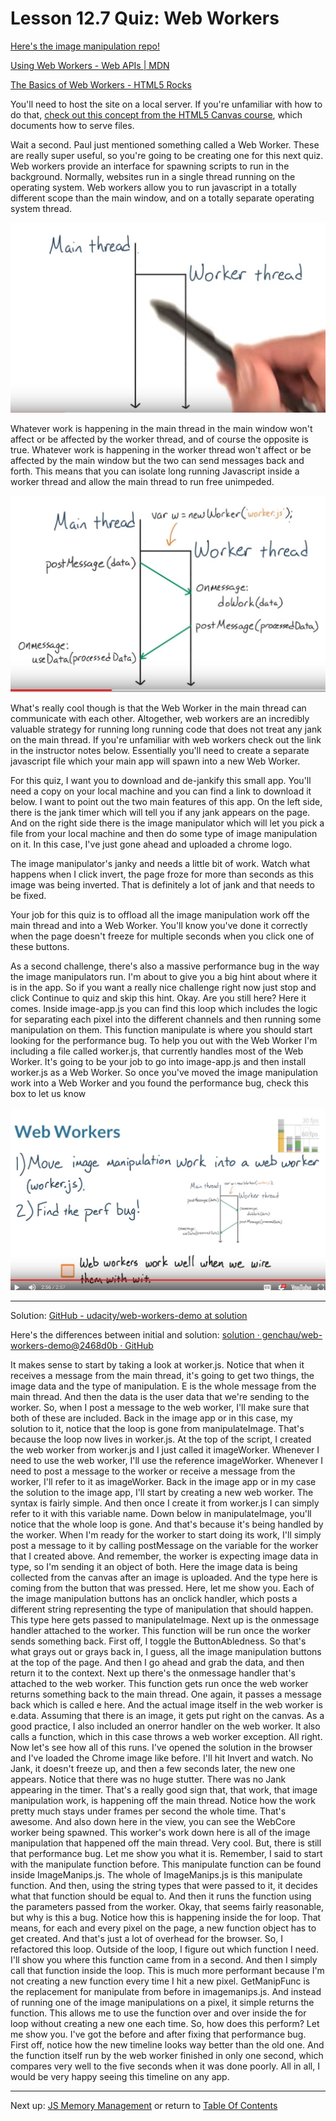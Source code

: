 # Lesson 12.7 Quiz: Web Workers

[Here's the image manipulation repo!](https://github.com/udacity/web-workers-demo)

[Using Web Workers - Web APIs | MDN](https://developer.mozilla.org/en-US/docs/Web/API/Web_Workers_API/Using_web_workers)

[The Basics of Web Workers - HTML5 Rocks](http://www.html5rocks.com/en/tutorials/workers/basics/)

You'll need to host the site on a local server. If you're unfamiliar with how to do that, [check out this concept from the HTML5 Canvas course](https://classroom.udacity.com/nanodegrees/nd001/parts/00113454010/modules/269645859775461/lessons/3163218691/concepts/32309787260923), which documents how to serve files.

Wait a second. Paul just mentioned something called a Web Worker. These are really super useful, so you're going to be creating one for this next quiz. Web workers provide an interface for spawning scripts to run in the background. Normally, websites run in a single thread running on the operating system. Web workers allow you to run javascript in a totally different scope than the main window, and on a totally separate operating system thread. 

<img src="images/ND024_Part4_Lesson12_07a.JPG">

Whatever work is happening in the main thread in the main window won't affect or be affected by the worker thread, and of course the opposite is true. Whatever work is happening in the worker thread won't affect or be affected by the main window but the two can send messages back and forth. This means that you can isolate long running Javascript inside a worker thread and allow the main thread to run free unimpeded. 

<img src="images/ND024_Part4_Lesson12_07b.JPG">

What's really cool though is that the Web Worker in the main thread can communicate with each other. Altogether, web workers are an incredibly valuable strategy for running long running code that does not treat any jank on the main thread. If you're unfamiliar with web workers check out the link in the instructor notes below. Essentially you'll need to create a separate javascript file which your main app will spawn into a new Web Worker. 

For this quiz, I want you to download and de-jankify this small app. You'll need a copy on your local machine and you can find a link to download it below. I want to point out the two main features of this app. On the left side, there is the jank timer which will tell you if any jank appears on the page. And on the right side there is the image manipulator which will let you pick a file from your local machine and then do some type of image manipulation on it. In this case, I've just gone ahead and uploaded a chrome logo. 

The image manipulator's janky and needs a little bit of work. Watch what happens when I click invert, the page froze for more than seconds as this image was being inverted. That is definitely a lot of jank and that needs to be fixed. 

Your job for this quiz is to offload all the image manipulation work off the main thread and into a Web Worker. You'll know you've done it correctly when the page doesn't freeze for multiple seconds when you click one of these buttons. 

As a second challenge, there's also a massive performance bug in the way the image manipulators run. I'm about to give you a big hint about where it is in the app. So if you want a really nice challenge right now just stop and click Continue to quiz and skip this hint. Okay. Are you still here? Here it comes. Inside image-app.js you can find this loop which includes the logic for separating each pixel into the different channels and then running some manipulation on them. This function manipulate is where you should start looking for the performance bug. To help you out with the Web Worker I'm including a file called worker.js, that currently handles most of the Web Worker. It's going to be your job to go into image-app.js and then install worker.js as a Web Worker. So once you've moved the image manipulation work into a Web Worker and you found the performance bug, check this box to let us know

<img src="images/ND024_Part4_Lesson12_07c.JPG">

- - -
Solution:
[GitHub - udacity/web-workers-demo at solution](https://github.com/udacity/web-workers-demo/tree/solution)

Here's the differences between initial and solution:
[solution · genchau/web-workers-demo@2468d0b · GitHub](https://github.com/genchau/web-workers-demo/commit/2468d0b8e2756b65d06c4bf080db0eefb99ba67f)

It makes sense to start by taking a look at worker.js. Notice that when it receives a message from the main thread, it's going to get two things, the image data and the type of manipulation. E is the whole message from the main thread. And then the data is the user data that we're sending to the worker. So, when I post a message to the web worker, I'll make sure that both of these are included. Back in the image app or in this case, my solution to it, notice that the loop is gone from manipulateImage. That's because the loop now lives in worker.js. At the top of the script, I created the web worker from worker.js and I just called it imageWorker. Whenever I need to use the web worker, I'll use the reference imageWorker. Whenever I need to post a message to the worker or receive a message from the worker, I'll refer to it as imageWorker. Back in the image app or in my case the solution to the image app, I'll start by creating a new web worker. The syntax is fairly simple. And then once I create it from worker.js I can simply refer to it with this variable name. Down below in manipulateImage, you'll notice that the whole loop is gone. And that's because it's being handled by the worker. When I'm ready for the worker to start doing its work, I'll simply post a message to it by calling postMessage on the variable for the worker that I created above. And remember, the worker is expecting image data in type, so I'm sending it an object of both. Here the image data is being collected from the canvas after an image is uploaded. And the type here is coming from the button that was pressed. Here, let me show you. Each of the image manipulation buttons has an onclick handler, which posts a different string representing the type of manipulation that should happen. This type here gets passed to manipulateImage. Next up is the onmessage handler attached to the worker. This function will be run once the worker sends something back. First off, I toggle the ButtonAbledness. So that's what grays out or grays back in, I guess, all the image manipulation buttons at the top of the page. And then I go ahead and grab the data, and then return it to the context. Next up there's the onmessage handler that's attached to the web worker. This function gets run once the web worker returns something back to the main thread. One again, it passes a message back which is called e here. And the actual image itself in the web worker is e.data. Assuming that there is an image, it gets put right on the canvas. As a good practice, I also included an onerror handler on the web worker. It also calls a function, which in this case throws a web worker exception. All right. Now let's see how all of this runs. I've opened the solution in the browser and I've loaded the Chrome image like before. I'll hit Invert and watch. No Jank, it doesn't freeze up, and then a few seconds later, the new one appears. Notice that there was no huge stutter. There was no Jank appearing in the timer. That's a really good sign that, that work, that image manipulation work, is happening off the main thread. Notice how the work pretty much stays under frames per second the whole time. That's awesome. And also down here in the view, you can see the WebCore worker being spawned. This worker's work down here is all of the image manipulation that happened off the main thread. Very cool. But, there is still that performance bug. Let me show you what it is. Remember, I said to start with the manipulate function before. This manipulate function can be found inside ImageManips.js. The whole of ImageManips.js is this manipulate function. And then, using the string types that were passed to it, it decides what that function should be equal to. And then it runs the function using the parameters passed from the worker. Okay, that seems fairly reasonable, but why is this a bug. Notice how this is happening inside the for loop. That means, for each and every pixel on the page, a new function object has to get created. And that's just a lot of overhead for the browser. So, I refactored this loop. Outside of the loop, I figure out which function I need. I'll show you where this function came from in a second. And then I simply call that function inside the loop. This is much more performant because I'm not creating a new function every time I hit a new pixel. GetManipFunc is the replacement for manipulate from before in imagemanips.js. And instead of running one of the image manipulations on a pixel, it simple returns the function. This allows me to use the function over and over inside the for loop without creating a new one each time. So, how does this perform? Let me show you. I've got the before and after fixing that performance bug. First off, notice how the new timeline looks way better than the old one. And the function itself run by the web worker finished in only one second, which compares very well to the five seconds when it was done poorly. All in all, I would be very happy seeing this timeline on any app.

- - -
Next up: [JS Memory Management](ND024_Part4_Lesson12_08.md) or return to [Table Of Contents](./ND024_TableOfContents.md)

